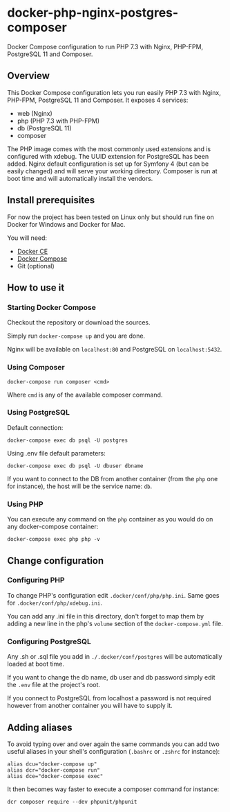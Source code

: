 # docker-php-nginx-postgres-composer
Docker Compose configuration to run PHP 7.3 with Nginx, PHP-FPM, PostgreSQL 11 and Composer.

## Overview

This Docker Compose configuration lets you run easily PHP 7.3 with Nginx, PHP-FPM, PostgreSQL 11 and Composer.
It exposes 4 services:

* web (Nginx)
* php (PHP 7.3 with PHP-FPM)
* db (PostgreSQL 11)
* composer

The PHP image comes with the most commonly used extensions and is configured with xdebug.
The UUID extension for PostgreSQL has been added.
Nginx default configuration is set up for Symfony 4 (but can be easily changed) and will serve your working directory.
Composer is run at boot time and will automatically install the vendors.

## Install prerequisites

For now the project has been tested on Linux only but should run fine on Docker for Windows and Docker for Mac.

You will need:

* [Docker CE](https://docs.docker.com/engine/installation/)
* [Docker Compose](https://docs.docker.com/compose/install)
* Git (optional)

## How to use it

### Starting Docker Compose

Checkout the repository or download the sources.

Simply run `docker-compose up` and you are done.

Nginx will be available on `localhost:80` and PostgreSQL on `localhost:5432`.

### Using Composer

`docker-compose run composer <cmd>`

Where `cmd` is any of the available composer command.

### Using PostgreSQL

Default connection:

`docker-compose exec db psql -U postgres`

Using .env file default parameters:

`docker-compose exec db psql -U dbuser dbname`

If you want to connect to the DB from another container (from the `php` one for instance), the host will be the service name: `db`.

### Using PHP

You can execute any command on the `php` container as you would do on any docker-compose container:

`docker-compose exec php php -v`

## Change configuration

### Configuring PHP

To change PHP's configuration edit `.docker/conf/php/php.ini`.
Same goes for `.docker/conf/php/xdebug.ini`.

You can add any .ini file in this directory, don't forget to map them by adding a new line in the php's `volume` section of the `docker-compose.yml` file.

### Configuring PostgreSQL

Any .sh or .sql file you add in `./.docker/conf/postgres` will be automatically loaded at boot time.

If you want to change the db name, db user and db password simply edit the `.env` file at the project's root.

If you connect to PostgreSQL from localhost a password is not required however from another container you will have to supply it.

## Adding aliases

To avoid typing over and over again the same commands you can add two useful aliases in your shell's configuration (`.bashrc` or `.zshrc` for instance):

```
alias dcu="docker-compose up"
alias dcr="docker-compose run"
alias dce="docker-compose exec"
```

It then becomes way faster to execute a composer command for instance:

`dcr composer require --dev phpunit/phpunit`
